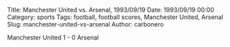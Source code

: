 Title: Manchester United vs. Arsenal, 1993/09/19
Date: 1993/09/19 00:00
Category: sports
Tags: football, football scores, Manchester United, Arsenal
Slug: manchester-united-vs-arsenal
Author: carbonero


Manchester United 1 - 0 Arsenal
